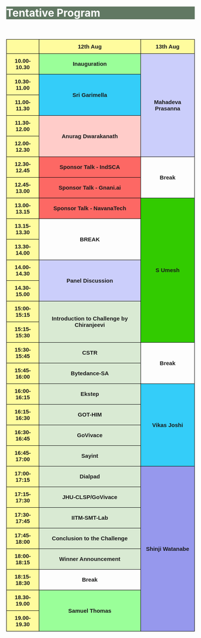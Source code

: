 
<br>

<br>
<div class="widewrapper pagetitle">
  <div class="container" style="background-color:#617863">
    <h1 style="color:white;">Tentative Program</h1>
  </div>
</div>
<br>
<br>
<style type="text/css">
.tg  {border-collapse:collapse;border-spacing:0;margin:0px auto;}
.tg td{border-color:black;border-style:solid;border-width:1px;font-family:Arial, sans-serif;font-size:14px;
  overflow:hidden;padding:10px 5px;word-break:normal;}
.tg th{border-color:black;border-style:solid;border-width:1px;font-family:Arial, sans-serif;font-size:14px;
  font-weight:normal;overflow:hidden;padding:10px 5px;word-break:normal;}
.tg .tg-xgl6{border-color:#000000;font-size:15px;font-weight:bold;text-align:center;vertical-align:middle}
.tg .tg-ecxm{background-color:#fffc9e;border-color:#000000;font-size:15px;font-weight:bold;text-align:center;vertical-align:middle}
.tg .tg-90df{background-color:#D9EAD3;border-color:#000000;font-size:15px;font-weight:bold;text-align:center;vertical-align:middle}
.tg .tg-rjxh{background-color:#fd6864;border-color:#000000;font-size:15px;font-weight:bold;text-align:center;vertical-align:middle}
.tg .tg-hjwb{background-color:#9aff99;border-color:#000000;font-size:15px;font-weight:bold;text-align:center;vertical-align:middle}
.tg .tg-9pb7{background-color:#d9ead3;border-color:#000000;font-size:15px;font-weight:bold;text-align:center;vertical-align:middle}
.tg .tg-hjzu{background-color:#cbcefb;border-color:#000000;font-size:15px;font-weight:bold;text-align:center;vertical-align:middle}
.tg .tg-ir9u{background-color:#34cdf9;border-color:#000000;font-size:15px;font-weight:bold;text-align:center;vertical-align:middle}
.tg .tg-ju2b{background-color:#ffccc9;border-color:#000000;font-size:15px;font-weight:bold;text-align:center;vertical-align:middle}
.tg .tg-51jv{background-color:#32cb00;border-color:#000000;font-size:15px;font-weight:bold;text-align:center;vertical-align:middle}
.tg .tg-g6s8{background-color:#9698ed;border-color:#000000;font-size:15px;font-weight:bold;text-align:center;vertical-align:middle}
@media screen and (max-width: 767px) {.tg {width: auto !important;}.tg col {width: auto !important;}.tg-wrap {overflow-x: auto;-webkit-overflow-scrolling: touch;margin: auto 0px;}}</style>
<div class="tg-wrap"><table class="tg">
<thead>
  <tr>
    <th class="tg-ecxm"></th>
    <th class="tg-ecxm">12th Aug</th>
    <th class="tg-ecxm">13th Aug</th>
  </tr>
</thead>
<tbody>
  <tr>
    <td class="tg-ecxm">10.00-10.30</td>
    <td class="tg-hjwb">Inauguration</td>
    <td class="tg-hjzu" rowspan="5">Mahadeva Prasanna</td>
  </tr>
  <tr>
    <td class="tg-ecxm">10.30-11.00</td>
    <td class="tg-ir9u" rowspan="2">Sri Garimella</td>
  </tr>
  <tr>
    <td class="tg-ecxm">11.00-11.30</td>
  </tr>
  <tr>
    <td class="tg-ecxm">11.30-12.00</td>
    <td class="tg-ju2b" rowspan="2">Anurag Dwarakanath</td>
  </tr>
  <tr>
    <td class="tg-ecxm">12.00-12.30</td>
  </tr>
  <tr>
    <td class="tg-ecxm">12.30-12.45</td>
    <td class="tg-rjxh">Sponsor Talk - IndSCA</td>
    <td class="tg-xgl6" rowspan="2">Break</td>
  </tr>
  <tr>
    <td class="tg-ecxm">12.45-13.00</td>
    <td class="tg-rjxh">Sponsor Talk - Gnani.ai</td>
  </tr>
  <tr>
    <td class="tg-ecxm">13.00-13.15</td>
    <td class="tg-rjxh">Sponsor Talk - NavanaTech</td>
    <td class="tg-51jv" rowspan="7">S Umesh</td>
  </tr>
  <tr>
    <td class="tg-ecxm">13.15-13.30</td>
    <td class="tg-xgl6" rowspan="2">BREAK</td>
  </tr>
  <tr>
    <td class="tg-ecxm">13.30-14.00</td>
  </tr>
  <tr>
    <td class="tg-ecxm">14.00-14.30</td>
    <td class="tg-hjzu" rowspan="2">Panel Discussion</td>
  </tr>
  <tr>
    <td class="tg-ecxm">14.30-15.00</td>
  </tr>
  <tr>
    <td class="tg-ecxm">15:00-15:15</td>
    <td class="tg-9pb7" rowspan="2">Introduction to Challenge by Chiranjeevi</td>
  </tr>
  <tr>
    <td class="tg-ecxm">15:15-15:30</td>
  </tr>
  <tr>
    <td class="tg-ecxm">15:30-15:45</td>
    <td class="tg-90df"><span style="background-color:#D9EAD3">CSTR</span></td>
    <td class="tg-xgl6" rowspan="2">Break</td>
  </tr>
  <tr>
    <td class="tg-ecxm">15:45-16:00</td>
    <td class="tg-90df"><span style="background-color:#D9EAD3">Bytedance-SA</span></td>
  </tr>
  <tr>
    <td class="tg-ecxm">16:00-16:15</td>
    <td class="tg-90df"><span style="background-color:#D9EAD3">Ekstep</span></td>
    <td class="tg-ir9u" rowspan="4">Vikas Joshi</td>
  </tr>
  <tr>
    <td class="tg-ecxm">16:15-16:30</td>
    <td class="tg-90df"><span style="background-color:#D9EAD3">GOT-HIM</span></td>
  </tr>
  <tr>
    <td class="tg-ecxm">16:30-16:45</td>
    <td class="tg-90df"><span style="background-color:#D9EAD3">GoVivace</span></td>
  </tr>
  <tr>
    <td class="tg-ecxm">16:45-17:00</td>
    <td class="tg-90df"><span style="background-color:#D9EAD3">Sayint</span></td>
  </tr>
  <tr>
    <td class="tg-ecxm">17:00-17:15</td>
    <td class="tg-90df"><span style="background-color:#D9EAD3">Dialpad</span></td>
    <td class="tg-g6s8" rowspan="8">Shinji Watanabe</td>
  </tr>
  <tr>
    <td class="tg-ecxm">17:15-17:30</td>
    <td class="tg-90df"><span style="background-color:#D9EAD3">JHU-CLSP/GoVivace</span></td>
  </tr>
  <tr>
    <td class="tg-ecxm">17:30-17:45</td>
    <td class="tg-90df"><span style="background-color:#D9EAD3">IITM-SMT-Lab</span></td>
  </tr>
  <tr>
    <td class="tg-ecxm">17:45-18:00</td>
    <td class="tg-90df"><span style="background-color:#D9EAD3">Conclusion to the Challenge </span></td>
  </tr>
  <tr>
    <td class="tg-ecxm">18:00-18:15</td>
    <td class="tg-90df"><span style="background-color:#D9EAD3">Winner Announcement </span></td>
  </tr>
  <tr>
    <td class="tg-ecxm">18:15-18:30</td>
    <td class="tg-xgl6">Break</td>
  </tr>
  <tr>
    <td class="tg-ecxm">18.30-19.00</td>
    <td class="tg-hjwb" rowspan="2">Samuel Thomas</td>
  </tr>
  <tr>
    <td class="tg-ecxm">19.00-19.30</td>
  </tr>
</tbody>
</table></div>
